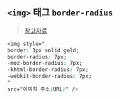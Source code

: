 ## `<img>` 태그 `border-radius`
> [참고자료](https://ojji.wayful.com/2013/12/HTML-how-to-Round-Image-Corner.html?m=1)


```css
<img style="
border: 3px solid gold;
border-radius: 7px;
-moz-border-radius: 7px;
-khtml-border-radius: 7px;
-webkit-border-radius: 7px;
"
src="이미지 주소(URL)" />
```
